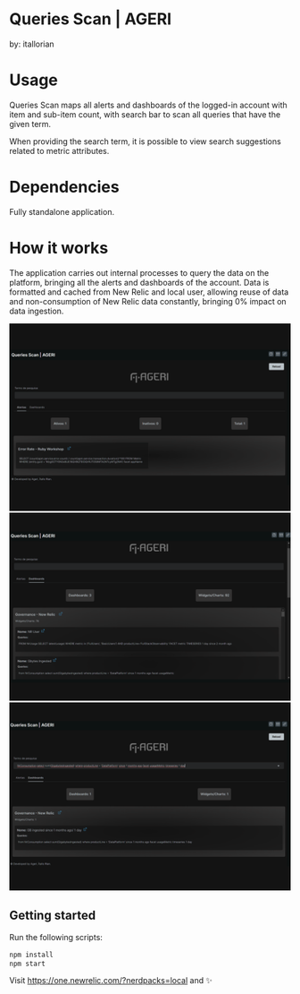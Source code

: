 # Queries Scan | AGERI

by: itallorian

# Usage

Queries Scan maps all alerts and dashboards of the logged-in account with item and sub-item count, with search bar to scan all queries that have the given term.

When providing the search term, it is possible to view search suggestions related to metric attributes.


# Dependencies

Fully standalone application.

# How it works

The application carries out internal processes to query the data on the platform, bringing all the alerts and dashboards of the account. Data is formatted and cached from New Relic and local user, allowing reuse of data and non-consumption of New Relic data constantly, bringing 0% impact on data ingestion.

![Screenshot](./catalog/screenshots/queries-scan-ageri-01.png)
![Screenshot](./catalog/screenshots/queries-scan-ageri-02.png)
![Screenshot](./catalog/screenshots/queries-scan-ageri-03.png)

## Getting started

Run the following scripts:

```
npm install
npm start
```

Visit https://one.newrelic.com/?nerdpacks=local and :sparkles: